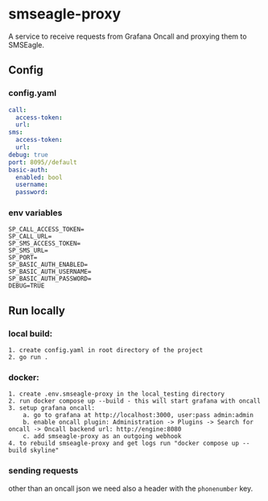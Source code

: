 # smseagle-proxy
A service to receive requests from Grafana Oncall and proxying them to SMSEagle.

## Config
### config.yaml
```yaml
call:
  access-token: 
  url: 
sms:
  access-token: 
  url:  
debug: true
port: 8095//default
basic-auth:
  enabled: bool
  username:
  password:
```
### env variables
```
SP_CALL_ACCESS_TOKEN=
SP_CALL_URL=
SP_SMS_ACCESS_TOKEN=
SP_SMS_URL=
SP_PORT=
SP_BASIC_AUTH_ENABLED=
SP_BASIC_AUTH_USERNAME=
SP_BASIC_AUTH_PASSWORD=
DEBUG=TRUE
```

## Run locally
### local build:
```
1. create config.yaml in root directory of the project
2. go run .
```
### docker:
```
1. create .env.smseagle-proxy in the local_testing directory
2. run docker compose up --build - this will start grafana with oncall
3. setup grafana oncall:
    a. go to grafana at http://localhost:3000, user:pass admin:admin
    b. enable oncall plugin: Administration -> Plugins -> Search for oncall -> Oncall backend url: http://engine:8080
    c. add smseagle-proxy as an outgoing webhook
4. to rebuild smseagle-proxy and get logs run "docker compose up --build skyline"
```

### sending requests
other than an oncall json we need also a header with the `phonenumber` key.